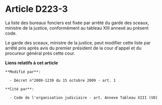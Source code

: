 # Article D223-3

La liste des bureaux fonciers est fixée par arrêté du garde des sceaux, ministre de la justice, conformément au tableau XIII
annexé au présent code. 

Le garde des sceaux, ministre de la justice, peut modifier cette liste par arrêté pris après avis du premier président de la
cour d'appel et du procureur général près cette cour.

**Liens relatifs à cet article**

	**Modifié par**:

	  - Décret n°2009-1239 du 15 octobre 2009 - art. 1

	**Cité par**:

	  - Code de l'organisation judiciaire - art. Annexe Tableau XIII (VD)
